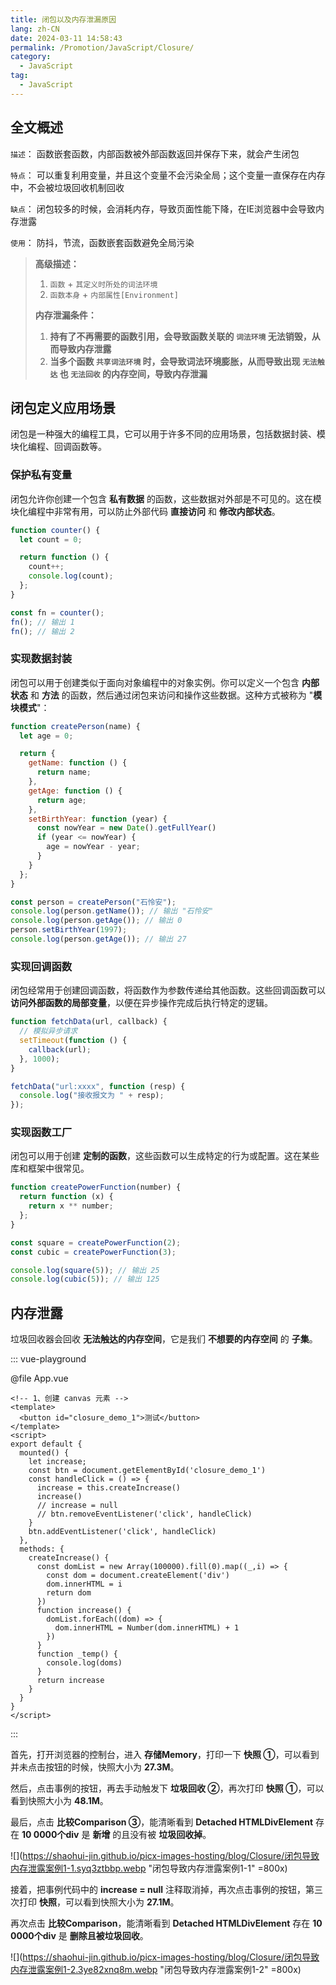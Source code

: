 ```yaml
---
title: 闭包以及内存泄漏原因
lang: zh-CN
date: 2024-03-11 14:58:43
permalink: /Promotion/JavaScript/Closure/
category:
  - JavaScript
tag:
  - JavaScript
---
```


## 全文概述

<!-- #region info -->
    
`描述`： 函数嵌套函数，内部函数被外部函数返回并保存下来，就会产生闭包

`特点`： 可以重复利用变量，并且这个变量不会污染全局；这个变量一直保存在内存中，不会被垃圾回收机制回收

`缺点`： 闭包较多的时候，会消耗内存，导致页面性能下降，在IE浏览器中会导致内存泄露

`使用`： 防抖，节流，函数嵌套函数避免全局污染

> **高级描述：**
> 1. `函数` + `其定义时所处的词法环境`
> 2. `函数本身` + `内部属性[Environment]`
>    
> **内存泄漏条件：**
> 1. **持有了不再需要的函数引用，会导致函数关联的 `词法环境` 无法销毁，从而导致内存泄露**
> 2. **当多个函数 `共享词法环境` 时，会导致词法环境膨胀，从而导致出现 `无法触达` 也 `无法回收` 的内存空间，导致内存泄漏**

<!-- #endregion info -->

## 闭包定义应用场景

闭包是一种强大的编程工具，它可以用于许多不同的应用场景，包括数据封装、模块化编程、回调函数等。

### 保护私有变量

闭包允许你创建一个包含 **私有数据** 的函数，这些数据对外部是不可见的。这在模块化编程中非常有用，可以防止外部代码 **直接访问** 和 **修改内部状态**。

```js
function counter() {
  let count = 0;

  return function () {
    count++;
    console.log(count);
  };
}

const fn = counter();
fn(); // 输出 1
fn(); // 输出 2
```

### 实现数据封装

闭包可以用于创建类似于面向对象编程中的对象实例。你可以定义一个包含 **内部状态** 和 **方法** 的函数，然后通过闭包来访问和操作这些数据。这种方式被称为 "**模块模式**"：

```js
function createPerson(name) {
  let age = 0;

  return {
    getName: function () {
      return name;
    },
    getAge: function () {
      return age;
    },
    setBirthYear: function (year) {
      const nowYear = new Date().getFullYear()
      if (year <= nowYear) {
        age = nowYear - year;
      }
    }
  };
}

const person = createPerson("石怜安");
console.log(person.getName()); // 输出 "石怜安"
console.log(person.getAge()); // 输出 0
person.setBirthYear(1997);
console.log(person.getAge()); // 输出 27
```

### 实现回调函数

闭包经常用于创建回调函数，将函数作为参数传递给其他函数。这些回调函数可以 **访问外部函数的局部变量**，以便在异步操作完成后执行特定的逻辑。

```js
function fetchData(url, callback) {
  // 模拟异步请求
  setTimeout(function () {
    callback(url);
  }, 1000);
}

fetchData("url:xxxx", function (resp) {
  console.log("接收报文为 " + resp);
});
```

### 实现函数工厂

闭包可以用于创建 **定制的函数**，这些函数可以生成特定的行为或配置。这在某些库和框架中很常见。

```js
function createPowerFunction(number) {
  return function (x) {
    return x ** number;
  };
}

const square = createPowerFunction(2);
const cubic = createPowerFunction(3);

console.log(square(5)); // 输出 25
console.log(cubic(5)); // 输出 125
```

## 内存泄露

垃圾回收器会回收 **无法触达的内存空间**，它是我们 **不想要的内存空间** 的 **子集**。

::: vue-playground

@file App.vue

```vue
<!-- 1、创建 canvas 元素 -->
<template>
  <button id="closure_demo_1">测试</button>
</template>
<script>
export default {
  mounted() {
    let increase;
    const btn = document.getElementById('closure_demo_1')
    const handleClick = () => {
      increase = this.createIncrease()
      increase()
      // increase = null
      // btn.removeEventListener('click', handleClick)
    }
    btn.addEventListener('click', handleClick)
  },
  methods: {
    createIncrease() {
      const domList = new Array(100000).fill(0).map((_,i) => {
        const dom = document.createElement('div')
        dom.innerHTML = i
        return dom
      })
      function increase() {
        domList.forEach((dom) => {
          dom.innerHTML = Number(dom.innerHTML) + 1
        })
      }
      function _temp() {
        console.log(doms)
      }
      return increase
    }
  }
}
</script>
```
:::

首先，打开浏览器的控制台，进入 **存储Memory**，打印一下 **快照 ①**，可以看到并未点击按钮的时候，快照大小为 **27.3M**。

然后，点击事例的按钮，再去手动触发下 **垃圾回收 ②**，再次打印 **快照 ①**，可以看到快照大小为 **48.1M**。

最后，点击 **比较Comparison ③**，能清晰看到 **Detached HTMLDivElement** 存在 **10 0000个div** 是 **新增** 的且没有被 **垃圾回收掉**。

![](https://shaohui-jin.github.io/picx-images-hosting/blog/Closure/闭包导致内存泄露案例1-1.syq3ztbbp.webp "闭包导致内存泄露案例1-1" =800x)

接着，把事例代码中的 **increase = null** 注释取消掉，再次点击事例的按钮，第三次打印 **快照**，可以看到快照大小为 **27.1M**。

再次点击 **比较Comparison**，能清晰看到 **Detached HTMLDivElement** 存在 **10 0000个div** 是 **删除且被垃圾回收**。

![](https://shaohui-jin.github.io/picx-images-hosting/blog/Closure/闭包导致内存泄露案例1-2.3ye82xnq8m.webp "闭包导致内存泄露案例1-2" =800x)







